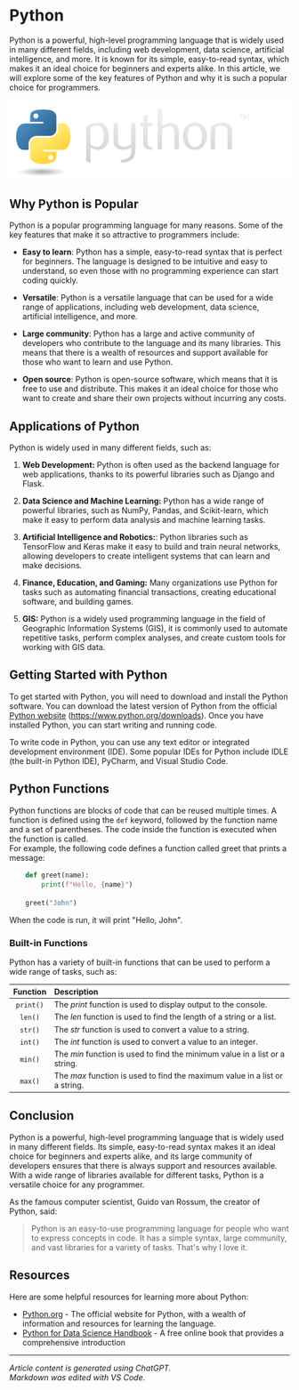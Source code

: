 # Python

Python is a powerful, high-level programming language that is widely used in many different fields,
including web development, data science, artificial intelligence, and more. It is known for its simple,
easy-to-read syntax, which makes it an ideal choice for beginners and experts alike. In this article,
we will explore some of the key features of Python and why it is such a popular choice for
programmers.

![python](python-logo@2x.png)

## Why Python is Popular

Python is a popular programming language for many reasons. Some of the key features that make it so attractive to programmers include:

 * **Easy to learn**: Python has a simple, easy-to-read syntax that is perfect for beginners. The language is designed to be intuitive and easy to understand, so even those with no programming experience can start coding quickly.

 * **Versatile**: Python is a versatile language that can be used for a wide range of applications, including web development, data science, artificial intelligence, and more.

 * **Large community**: Python has a large and active community of developers who contribute to the language and its many libraries. This means that there is a wealth of resources and support available for those who want to learn and use Python.

 * **Open source**: Python is open-source software, which means that it is free to use and distribute. This makes it an ideal choice for those who want to create and share their own projects without incurring any costs.

## Applications of Python

Python is widely used in many different fields, such as:
1. **Web Development:** Python is often used as the backend language for web applications, thanks to its powerful libraries such as Django and Flask.

2. **Data Science and Machine Learning:** Python has a wide range of powerful libraries, such as NumPy, Pandas, and Scikit-learn, which make it easy to perform data analysis and machine learning tasks.
   
3. **Artificial Intelligence and Robotics:**: Python libraries such as TensorFlow and Keras make it easy to build and train neural networks, allowing developers to create intelligent systems that can learn and make decisions.
   
4. **Finance, Education, and Gaming:** Many organizations use Python for tasks such as automating financial transactions, creating educational software, and building games.
   
5. **GIS:** Python is a widely used programming language in the field of Geographic Information Systems (GIS), it is commonly used to automate repetitive tasks, perform complex analyses, and create custom tools for working with GIS data.

## Getting Started with Python

To get started with Python, you will need to download and install the Python software. You can download the latest version of Python from the official [Python website](https://www.python.org/downloads) (https://www.python.org/downloads). Once you have installed Python, you can start writing and running code.  

To write code in Python, you can use any text editor or integrated development environment (IDE). Some popular IDEs for Python include IDLE (the built-in Python IDE), PyCharm, and Visual Studio Code.

## Python Functions

Python functions are blocks of code that can be reused multiple times. A function is defined using the `def` keyword, followed by the function name and a set of parentheses. The code inside the function is executed when the function is called.  
For example, the following code defines a function called greet that prints a message:
```python
    def greet(name):
        print(f"Hello, {name}")

    greet("John")
```
When the code is run, it will print "Hello, John".

### Built-in Functions

Python has a variety of built-in functions that can be used to perform a wide range of tasks, such as:

|Function| Description|
|:------:|:-----------|
|`print()`| The _print_ function is used to display output to the console.|
|`len()`| The _len_ function is used to find the length of a string or a list.|
|`str()`| The _str_ function is used to convert a value to a string.|
|`int()`| The _int_ function is used to convert a value to an integer.|
|`min()`| The _min_ function is used to find the minimum value in a list or a string.|
|`max()`| The _max_ function is used to find the maximum value in a list or a string.|

## Conclusion

Python is a powerful, high-level programming language that is widely used in many different fields. Its simple, easy-to-read syntax makes it an ideal choice for beginners and experts alike, and its large community of developers ensures that there is always support and resources available. With a wide range of libraries available for different tasks, Python is a versatile choice for any programmer.

As the famous computer scientist, Guido van Rossum, the creator of Python, said:
>Python is an easy-to-use programming language for people who want to express concepts in code. It has a simple syntax, large community, and vast libraries for a variety of tasks. That's why I love it.

## Resources

Here are some helpful resources for learning more about Python:

 * [Python.org](https://www.python.org) - The official website for Python, with a wealth of information and resources for learning the language.
 * [Python for Data Science Handbook](https://jakevdp.github.io/PythonDataScienceHandbook) - A free online book that provides a comprehensive introduction
___

_Article content is generated using ChatGPT.  
Markdown was edited with VS Code._
